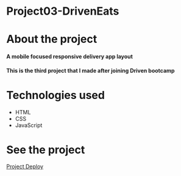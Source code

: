 # Project03-DrivenEats

#  About the project
#### A mobile focused responsive delivery app layout
#### This is the third project that I made after joining Driven bootcamp

#  Technologies used
* HTML
* CSS
* JavaScript

#  See the project
 <a href="https://lucas-melo0.github.io/Project03-DrivenEats/" target="_blank">Project Deploy</a>
